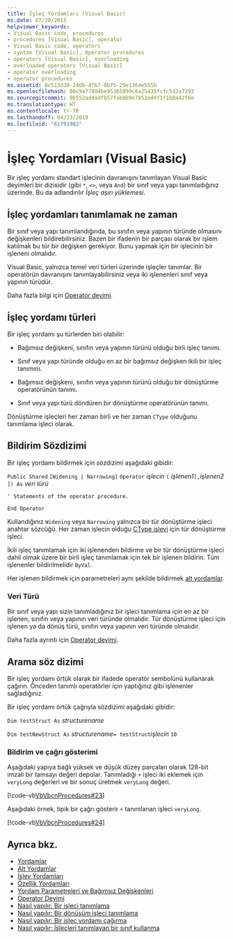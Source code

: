 ```yaml
---
title: İşleç Yordamları (Visual Basic)
ms.date: 07/20/2015
helpviewer_keywords:
- Visual Basic code, procedures
- procedures [Visual Basic], operator
- Visual Basic code, operators
- syntax [Visual Basic], Operator procedures
- operators [Visual Basic], overloading
- overloaded operators [Visual Basic]
- operator overloading
- operator procedures
ms.assetid: 8c513d38-246b-4fb7-8b75-29e1364e555b
ms.openlocfilehash: 80c9a77494be95365899c6a25435fcfc5d2a7293
ms.sourcegitcommit: 9b552addadfb57fab0b9e7852ed4f1f1b8a42f8e
ms.translationtype: HT
ms.contentlocale: tr-TR
ms.lasthandoff: 04/23/2019
ms.locfileid: "61791982"
---
```

# <a name="operator-procedures-visual-basic"></a>İşleç Yordamları (Visual Basic)
Bir işleç yordamı standart işlecinin davranışını tanımlayan Visual Basic deyimleri bir dizisidir (gibi `*`, `<>`, veya `And`) bir sınıf veya yapı tanımladığınız üzerinde. Bu da adlandırılır *İşleç aşırı yüklemesi*.  
  
## <a name="when-to-define-operator-procedures"></a>İşleç yordamları tanımlamak ne zaman  
 Bir sınıf veya yapı tanımlandığında, bu sınıfın veya yapının türünde olmasını değişkenleri bildirebilirsiniz. Bazen bir ifadenin bir parçası olarak bir işlem katılmak bu tür bir değişken gerekiyor. Bunu yapmak için bir işlecinin bir işleneni olmalıdır.  
  
 Visual Basic, yalnızca temel veri türleri üzerinde işleçler tanımlar. Bir operatörün davranışını tanımlayabilirsiniz veya iki işlenenleri sınıf veya yapının türüdür.  
  
 Daha fazla bilgi için [Operator deyimi](../../../../visual-basic/language-reference/statements/operator-statement.md).  
  
## <a name="types-of-operator-procedure"></a>İşleç yordamı türleri  
 Bir işleç yordamı şu türlerden biri olabilir:  
  
- Bağımsız değişkeni, sınıfın veya yapının türünü olduğu birli işleç tanımı.  
  
- Sınıf veya yapı türünde olduğu en az bir bağımsız değişken ikili bir işleç tanımını.  
  
- Bağımsız değişkeni, sınıfın veya yapının türünü olduğu bir dönüştürme operatörünün tanımı.  
  
- Sınıf veya yapı türü döndüren bir dönüştürme operatörünün tanımı.  
  
 Dönüştürme işleçleri her zaman birli ve her zaman `CType` olduğunu tanımlama işleci olarak.  
  
## <a name="declaration-syntax"></a>Bildirim Sözdizimi  
 Bir işleç yordamı bildirmek için sözdizimi aşağıdaki gibidir:  
  
 `Public Shared`   `[Widening | Narrowing]`   `Operator`  *işlecin* `(` *işlenen1*`[,`*işlenen2* `]) As` *veri türü*  
  
 `' Statements of the operator procedure.`  
  
 `End Operator`  
  
 Kullandığınız `Widening` veya `Narrowing` yalnızca bir tür dönüştürme işleci anahtar sözcüğü. Her zaman işlecin olduğu [CType işlevi](../../../../visual-basic/language-reference/functions/ctype-function.md) için tür dönüştürme işleci.  
  
 İkili işleç tanımlamak için iki işlenenden bildirme ve bir tür dönüştürme işleci dahil olmak üzere bir birli işleç tanımlamak için tek bir işlenen bildirin. Tüm işlenenler bildirilmelidir `ByVal`.  
  
 Her işlenen bildirmek için parametreleri aynı şekilde bildirmek [alt yordamlar](./sub-procedures.md).  
  
### <a name="data-type"></a>Veri Türü  
 Bir sınıf veya yapı sizin tanımladığınız bir işleci tanımlama için en az bir işlenen, sınıfın veya yapının veri türünde olmalıdır. Tür dönüştürme işleci için işlenen ya da dönüş türü, sınıfın veya yapının veri türünde olmalıdır.  
  
 Daha fazla ayrıntı için [Operator deyimi](../../../../visual-basic/language-reference/statements/operator-statement.md).  
  
## <a name="calling-syntax"></a>Arama söz dizimi  
 Bir işleç yordamı örtük olarak bir ifadede operatör sembolünü kullanarak çağırın. Önceden tanımlı operatörler için yaptığınız gibi işlenenler sağladığınız.  
  
 Bir işleç yordamı örtük çağrıyla sözdizimi aşağıdaki gibidir:  
  
 `Dim testStruct As`  *structurename*  
  
 `Dim testNewStruct As`  *structurename*`= testStruct`*işlecin*  `10`  
  
### <a name="illustration-of-declaration-and-call"></a>Bildirim ve çağrı gösterimi  
 Aşağıdaki yapıya bağlı yüksek ve düşük düzey parçaları olarak 128-bit imzalı bir tamsayı değeri depolar. Tanımladığı `+` işleci iki eklemek için `veryLong` değerleri ve bir sonuç üretmek `veryLong` değeri.  
  
 [!code-vb[VbVbcnProcedures#23](~/samples/snippets/visualbasic/VS_Snippets_VBCSharp/VbVbcnProcedures/VB/Class1.vb#23)]  
  
 Aşağıdaki örnek, tipik bir çağrı gösterir `+` tanımlanan işleci `veryLong`.  
  
 [!code-vb[VbVbcnProcedures#24](~/samples/snippets/visualbasic/VS_Snippets_VBCSharp/VbVbcnProcedures/VB/Class1.vb#24)]  

## <a name="see-also"></a>Ayrıca bkz.

- [Yordamlar](./index.md)
- [Alt Yordamlar](./sub-procedures.md)
- [İşlev Yordamları](./function-procedures.md)
- [Özellik Yordamları](./property-procedures.md)
- [Yordam Parametreleri ve Bağımsız Değişkenleri](./procedure-parameters-and-arguments.md)
- [Operator Deyimi](../../../../visual-basic/language-reference/statements/operator-statement.md)
- [Nasıl yapılır: Bir işleci tanımlama](./how-to-define-an-operator.md)
- [Nasıl yapılır: Bir dönüşüm işleci tanımlama](./how-to-define-a-conversion-operator.md)
- [Nasıl yapılır: Bir işleç yordamı çağırma](./how-to-call-an-operator-procedure.md)
- [Nasıl yapılır: İşleçleri tanımlayan bir sınıf kullanma](./how-to-use-a-class-that-defines-operators.md)
